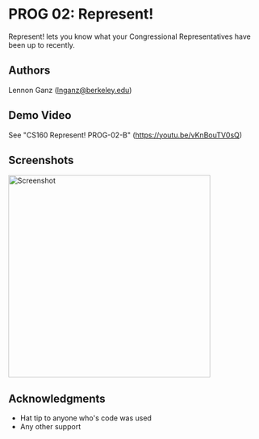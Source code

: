 # PROG 02: Represent!

Represent! lets you know what your Congressional Representatives have been up to recently.

## Authors

Lennon Ganz ([lnganz@berkeley.edu](mailto:lnganz@berkeley.edu))

## Demo Video

See "CS160 Represent! PROG-02-B" (https://youtu.be/vKnBouTV0sQ)

## Screenshots

<img src="screenshots/main.png" height="400" alt="Screenshot"/>

## Acknowledgments

* Hat tip to anyone who's code was used
* Any other support

